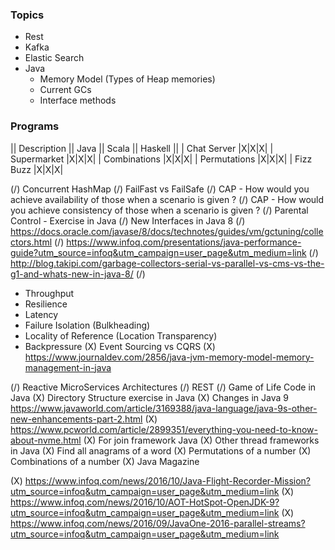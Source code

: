 
### Topics
- Rest
- Kafka
- Elastic Search
- Java
  - Memory Model (Types of Heap memories)
  - Current GCs
  - Interface methods

### Programs
|| Description || Java || Scala || Haskell ||
| Chat Server |X|X|X|
| Supermarket  |X|X|X|
| Combinations |X|X|X|
| Permutations |X|X|X|
| Fizz Buzz |X|X|X|

(/) Concurrent HashMap
(/) FailFast vs FailSafe
(/) CAP - How would you achieve availability of those when a scenario is given ?
(/) CAP - How would you achieve consistency of those when a scenario is given ?
(/) Parental Control - Exercise in Java
(/) New Interfaces in Java 8
(/) https://docs.oracle.com/javase/8/docs/technotes/guides/vm/gctuning/collectors.html
(/) https://www.infoq.com/presentations/java-performance-guide?utm_source=infoq&utm_campaign=user_page&utm_medium=link
(/) http://blog.takipi.com/garbage-collectors-serial-vs-parallel-vs-cms-vs-the-g1-and-whats-new-in-java-8/
(/)
 - Throughput
 - Resilience
 - Latency
 - Failure Isolation (Bulkheading)
 - Locality of Reference (Location Transparency)
 - Backpressure
(X) Event Sourcing vs CQRS
(X) https://www.journaldev.com/2856/java-jvm-memory-model-memory-management-in-java


(/) Reactive MicroServices Architectures
(/) REST
(/) Game of Life Code in Java
(X) Directory Structure exercise in Java
(X) Changes in Java 9
https://www.javaworld.com/article/3169388/java-language/java-9s-other-new-enhancements-part-2.html
(X) https://www.pcworld.com/article/2899351/everything-you-need-to-know-about-nvme.html
(X) For join framework Java
(X) Other thread frameworks in Java
(X) Find all anagrams of a word
(X) Permutations of a number
(X) Combinations of a number
(X) Java Magazine

(X) https://www.infoq.com/news/2016/10/Java-Flight-Recorder-Mission?utm_source=infoq&utm_campaign=user_page&utm_medium=link
(X) https://www.infoq.com/news/2016/10/AOT-HotSpot-OpenJDK-9?utm_source=infoq&utm_campaign=user_page&utm_medium=link
(X) https://www.infoq.com/news/2016/09/JavaOne-2016-parallel-streams?utm_source=infoq&utm_campaign=user_page&utm_medium=link
